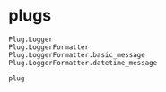 # plugs

```@docs
Plug.Logger
Plug.LoggerFormatter
Plug.LoggerFormatter.basic_message
Plug.LoggerFormatter.datetime_message
```

```@docs
plug
```
